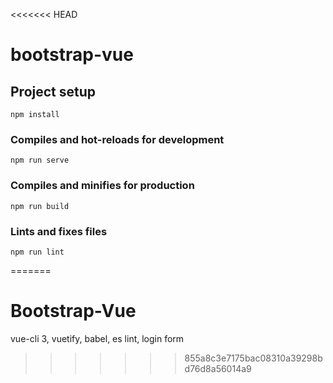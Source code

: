 <<<<<<< HEAD
# bootstrap-vue

## Project setup
```
npm install
```

### Compiles and hot-reloads for development
```
npm run serve
```

### Compiles and minifies for production
```
npm run build
```

### Lints and fixes files
```
npm run lint
```
=======
# Bootstrap-Vue
vue-cli 3, vuetify, babel, es lint, login form
>>>>>>> 855a8c3e7175bac08310a39298bd76d8a56014a9

